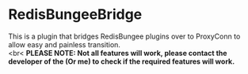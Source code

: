 RedisBungeeBridge
=================
This is a plugin that bridges RedisBungee plugins over to ProxyConn to allow easy and painless transition.
<br><br<
**PLEASE NOTE: Not all features will work, please contact the developer of the (Or me) to check if the required features will work.**